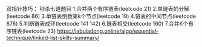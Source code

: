 双指针技巧：
    秒杀七道题目
        1.合并两个有序链表(leetcode 21)
        2.单链表的分解(leetcode 86)
        3.单链表倒数第k个节点(leetcode 19)
        4.链表的中间节点(leetcode 876)
        5.判断链表成环(leetcode 141 142)
        6.链表相交(leetcode 160)
        7.合并K个有序链表(leetcode 23)
https://labuladong.online/algo/essential-technique/linked-list-skills-summary/